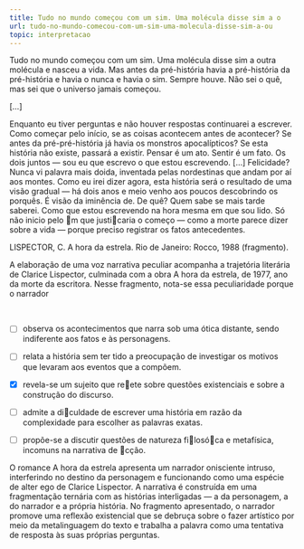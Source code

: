 ```yaml
---
title: Tudo no mundo começou com um sim. Uma molécula disse sim a o
url: tudo-no-mundo-comecou-com-um-sim-uma-molecula-disse-sim-a-ou
topic: interpretacao
---
```



Tudo no mundo começou com um sim. Uma molécula disse sim a outra molécula e nasceu a vida. Mas antes da pré-história havia a pré-história da pré-história e havia o nunca e havia o sim. Sempre houve. Não sei o quê, mas sei que o universo jamais começou.

\[…]

Enquanto eu tiver perguntas e não houver respostas continuarei a escrever. Como começar pelo início, se as coisas acontecem antes de acontecer? Se antes da pré-pré-história já havia os monstros apocalípticos? Se esta história não existe, passará a existir. Pensar é um ato. Sentir é um fato. Os dois juntos — sou eu que escrevo o que estou escrevendo. \[…] Felicidade? Nunca vi palavra mais doida, inventada pelas nordestinas que andam por aí aos montes. Como eu irei dizer agora, esta história será o resultado de uma visão gradual — há dois anos e meio venho aos poucos descobrindo os porquês. É visão da iminência de. De quê? Quem sabe se mais tarde saberei. Como que estou escrevendo na hora mesma em que sou lido. Só não inicio pelo m que justicaria o começo — como a morte parece dizer sobre a vida — porque preciso registrar os fatos antecedentes.

LISPECTOR, C. A hora da estrela. Rio de Janeiro: Rocco, 1988 (fragmento).

A elaboração de uma voz narrativa peculiar acompanha a trajetória literária de Clarice Lispector, culminada com a obra A hora da estrela, de 1977, ano da morte da escritora. Nesse fragmento, nota-se essa peculiaridade porque o narrador

 



- [ ] observa os acontecimentos que narra sob uma ótica distante, sendo indiferente aos fatos e às personagens.
- [ ] relata a história sem ter tido a preocupação de investigar os motivos que levaram aos eventos que a compõem.
- [x] revela-se um sujeito que reete sobre questões existenciais e sobre a construção do discurso.
- [ ] admite a diculdade de escrever uma história em razão da complexidade para escolher as palavras exatas.
- [ ] propõe-se a discutir questões de natureza filosóca e metafísica, incomuns na narrativa de cção.


O romance A hora da estrela apresenta um narrador onisciente intruso, interferindo no destino da personagem e funcionando como uma espécie de alter ego de Clarice Lispector. A narrativa é construída em uma fragmentação ternária com as histórias interligadas — a da personagem, a do narrador e a própria história. No fragmento apresentado, o narrador promove uma reflexão existencial que se debruça sobre o fazer artístico por meio da metalinguagem do texto e trabalha a palavra como uma tentativa de resposta às suas próprias perguntas.
